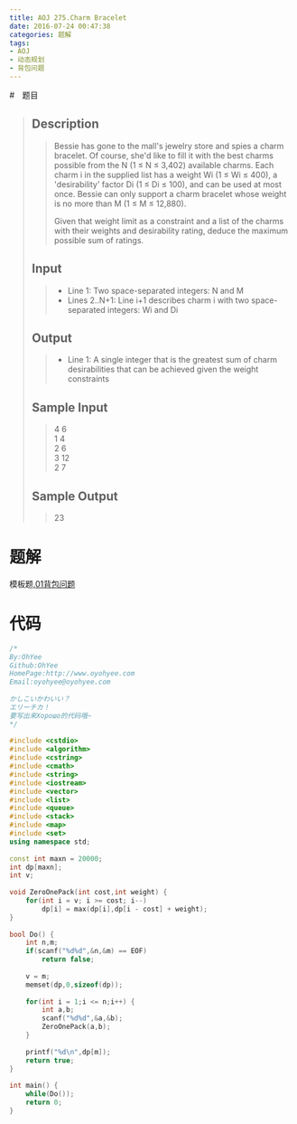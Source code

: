 ```yaml
---
title: AOJ 275.Charm Bracelet
date: 2016-07-24 00:47:38
categories: 题解
tags:
- AOJ
- 动态规划
- 背包问题
---
```

#　题目
> 
> ## Description  
>> Bessie has gone to the mall's jewelry store and spies a charm bracelet. Of course, she'd like to fill it with the best charms possible from the N (1 ≤ N ≤ 3,402) available charms. Each charm i in the supplied list has a weight Wi (1 ≤ Wi ≤ 400), a 'desirability' factor Di (1 ≤ Di ≤ 100), and can be used at most once. Bessie can only support a charm bracelet whose weight is no more than M (1 ≤ M ≤ 12,880).  
>>   
>> Given that weight limit as a constraint and a list of the charms with their weights and desirability rating, deduce the maximum possible sum of ratings.  
>>   
>>   
>>   
>>   
>> <!--more-->  
> 
> ## Input  
>> * Line 1: Two space-separated integers: N and M  
>> * Lines 2..N+1: Line i+1 describes charm i with two space-separated integers: Wi and Di   
>>   
>>   
> 
> ## Output  
>> * Line 1: A single integer that is the greatest sum of charm desirabilities that can be achieved given the weight constraints  
>>   
>>   
> 
> ## Sample Input  
>> 4 6  
>> 1 4  
>> 2 6  
>> 3 12  
>> 2 7  
>>   
> 
> ## Sample Output  
>> 23  

# 题解

模板题,[01背包问题](/post/Algorithm/Package_Problem.html#01背包问题)  


# 代码
```cpp Charm Bracelet https://github.com/OhYee/sourcecode/tree/master/ACM 代码备份
/*
By:OhYee
Github:OhYee
HomePage:http://www.oyohyee.com
Email:oyohyee@oyohyee.com
 
かしこいかわいい？
エリーチカ！
要写出来Хорошо的代码哦~
*/
 
#include <cstdio>
#include <algorithm>
#include <cstring>
#include <cmath>
#include <string>
#include <iostream>
#include <vector>
#include <list>
#include <queue>
#include <stack>
#include <map>
#include <set>
using namespace std;
 
const int maxn = 20000;
int dp[maxn];
int v;
 
void ZeroOnePack(int cost,int weight) {
    for(int i = v; i >= cost; i--)
        dp[i] = max(dp[i],dp[i - cost] + weight);
}
 
bool Do() {
    int n,m;
    if(scanf("%d%d",&n,&m) == EOF)
        return false;
 
    v = m;
    memset(dp,0,sizeof(dp));
 
    for(int i = 1;i <= n;i++) {
        int a,b;
        scanf("%d%d",&a,&b);
        ZeroOnePack(a,b);
    }
 
    printf("%d\n",dp[m]);
    return true;
}
 
int main() {
    while(Do());
    return 0;
}
```